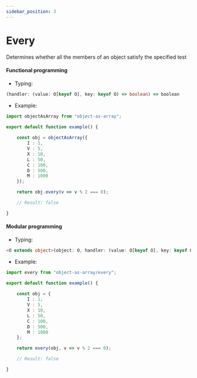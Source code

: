 ```yaml
---
sidebar_position: 3
---
```


# Every

Determines whether all the members of an object satisfy the specified test

<h4>Functional programming</h4>

 - Typing:

```ts
(handler: (value: O[keyof O], key: keyof O) => boolean) => boolean
```

<!-- |Name|Type|Description|
|-|-|-|
|@param handler|(value, key) => boolean|Test function
|@returns|boolean|Boolean result -->

 - Example:

```ts
import objectAsArray from "object-as-array";

export default function example() {
    
    const obj = objectAsArray({
        I : 1,
        V : 5,
        X : 10,
        L : 50,
        C : 100,
        D : 500,
        M : 1000
    });

    return obj.every(v => v % 2 === 0);

    // Result: false

}
```

<h4>Modular programming</h4>

 - Typing:

```ts
<O extends object>(object: O, handler: (value: O[keyof O], key: keyof O) => boolean) => boolean
```

<!-- |Name|Type|Description|
|-|-|-|
|@param object|object|Target object|
|@param handler|(value, key) => boolean|Test function
|@returns|boolean|Boolean result -->

 - Example:

```ts
import every from "object-as-array/every";

export default function example() {
    
    const obj = {
        I : 1,
        V : 5,
        X : 10,
        L : 50,
        C : 100,
        D : 500,
        M : 1000
    };

    return every(obj, v => v % 2 === 0);

    // Result: false

}
```
